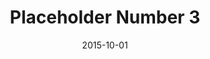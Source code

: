 ---
title: "Placeholder Number 3"
collection: articles
permalink: /artilces/place-holder-3
excerpt: 'This paper is about the number 3. The number 4 is left for future work.'
date: 2015-10-01
venue:
paperurl:
citation: 
---